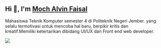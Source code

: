 <h2>Hi 👋, I'm <a href="https://alvinfaisal.netlify.app/">Moch Alvin Faisal</a></h2>
<p>Mahasiswa Teknik Komputer semester 4 di Politeknik Negeri Jember. yang selalu termotivasi untuk mencoba hal baru, berpikir kritis dan kreatif.Memiliki ketertarikan 
dibidang UI/UX dan Front end web developer.</p>

<img align="left" src="https://media.giphy.com/media/XAe9aDBIv3arS/giphy.gif" />

